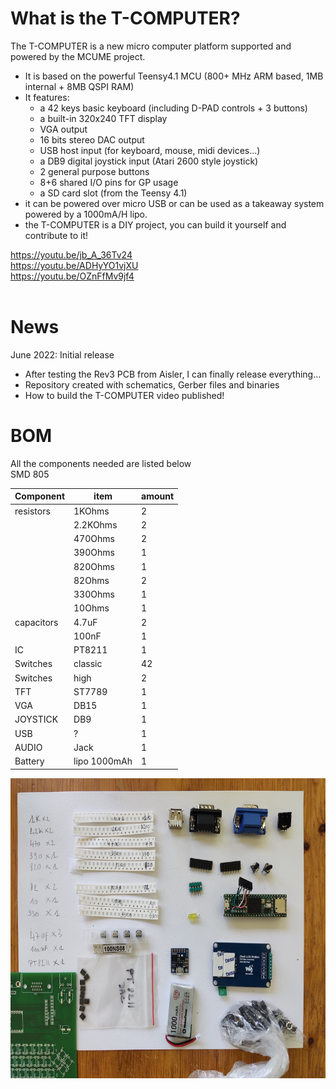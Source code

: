 # What is the T-COMPUTER?
The T-COMPUTER is a new micro computer platform supported and powered by the MCUME project.
- It is based on the powerful Teensy4.1 MCU (800+ MHz ARM based, 1MB internal + 8MB QSPI RAM)
- It features: 
  - a 42 keys basic keyboard (including D-PAD controls + 3 buttons)
  - a built-in 320x240 TFT display
  - VGA output 
  - 16 bits stereo DAC output
  - USB host input (for keyboard, mouse, midi devices...)
  - a DB9 digital joystick input (Atari 2600 style joystick)
  - 2 general purpose buttons    
  - 8+6 shared I/O pins for GP usage
  - a SD card slot (from the Teensy 4.1)
- it can be powered over micro USB or can be used as a takeaway system powered by a 1000mA/H lipo.   
- the T-COMPUTER is a DIY project, you can build it yourself and contribute to it!

https://youtu.be/jb_A_36Tv24 <br>
https://youtu.be/ADHyYO1vjXU <br>
https://youtu.be/OZnFfMv9jf4 <br>
<br>

# News
June 2022: Initial release<br>
- After testing the Rev3 PCB from Aisler, I can finally release everything...
- Repository created with schematics, Gerber files and binaries
- How to build the T-COMPUTER video published! 

# BOM

All the components needed are listed below<br>
SMD 805<br>

| Component | item | amount |
| --- | --- | --- |
| resistors| 1KOhms | 2 |
| | 2.2KOhms | 2 |
| | 470Ohms | 2 |
| | 390Ohms | 1 |
| | 820Ohms | 1 |
| | 82Ohms | 2 |
| | 330Ohms | 1 |
| | 10Ohms | 1 |
| capacitors| 4.7uF | 2 |
| | 100nF | 1 |
| IC| PT8211 | 1 |
| Switches| classic | 42 |
| Switches| high | 2 |
| TFT| ST7789 | 1 |
| VGA| DB15 | 1 |
| JOYSTICK| DB9 | 1 |
| USB| ? | 1 |
| AUDIO| Jack | 1 |
| Battery| lipo 1000mAh | 1 |


<p align="center">
  <img width="640" height="480" src="/images/diybom.jpg">
</p>
